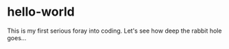 # hello-world
This is my first serious foray into coding. Let's see how deep the rabbit hole goes...
